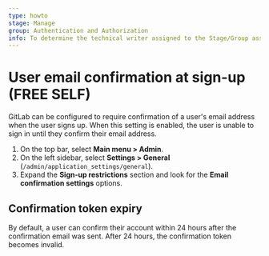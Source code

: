 ```yaml
---
type: howto
stage: Manage
group: Authentication and Authorization
info: To determine the technical writer assigned to the Stage/Group associated with this page, see https://about.gitlab.com/handbook/product/ux/technical-writing/#assignments
---
```


# User email confirmation at sign-up **(FREE SELF)**

GitLab can be configured to require confirmation of a user's email address when
the user signs up. When this setting is enabled, the user is unable to sign in until
they confirm their email address.

1. On the top bar, select **Main menu > Admin**.
1. On the left sidebar, select **Settings > General** (`/admin/application_settings/general`).
1. Expand the **Sign-up restrictions** section and look for the **Email confirmation settings** options.

## Confirmation token expiry

By default, a user can confirm their account within 24 hours after the confirmation email was sent.
After 24 hours, the confirmation token becomes invalid.

<!-- ## Troubleshooting

Include any troubleshooting steps that you can foresee. If you know beforehand what issues
one might have when setting this up, or when something is changed, or on upgrading, it's
important to describe those, too. Think of things that may go wrong and include them here.
This is important to minimize requests for support, and to avoid doc comments with
questions that you know someone might ask.

Each scenario can be a third-level heading, for example `### Getting error message X`.
If you have none to add when creating a doc, leave this section in place
but commented out to help encourage others to add to it in the future. -->
